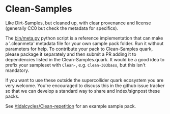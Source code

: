 # Clean-Samples

Like Dirt-Samples, but cleaned up, with clear provenance and license
(generally CC0 but check the metadata for specifics).

The [bin/meta.py](bin/meta.py) python script is a reference
implementation that can make a '.cleanmeta' metadata file for your own
sample pack folder. Run it without parameters for help. To contribute
your pack to Clean-Samples quark, please package it separately and
then submit a PR adding it to dependencies listed in the
Clean-Samples.quark. It would be a good idea to prefix your sampleset
with `Clean-`, e.g. `Clean-303bass`, but this isn't mandatory.

If you want to use these outside the supercollider quark ecosystem you
are very welcome. You're encouraged to discuss this in the github
issue tracker so that we can develop a standard way to share and
index/signpost these packs.

See [/tidalcycles/Clean-repetition](https://github.com/tidalcycles/Clean-repetition) for an example sample pack.

